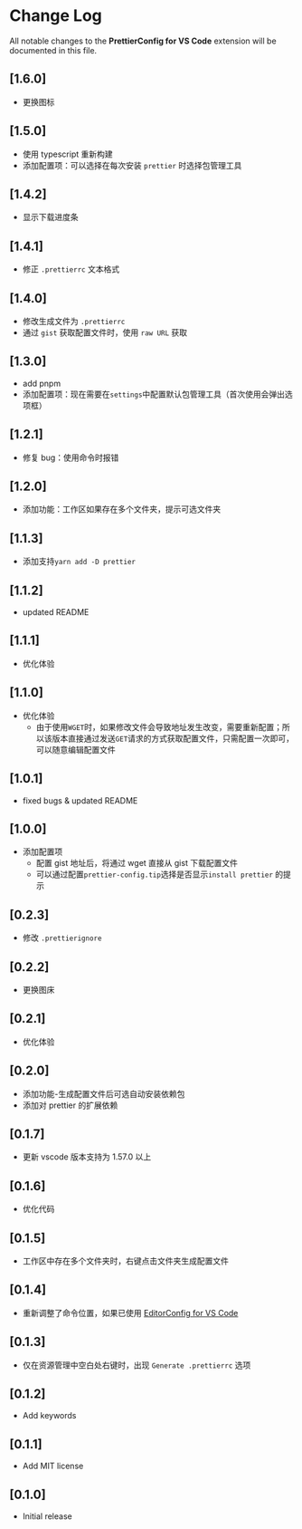 # Change Log

All notable changes to the **PrettierConfig for VS Code** extension will be documented in this file.

## [1.6.0]

- 更换图标

## [1.5.0]

- 使用 typescript 重新构建
- 添加配置项：可以选择在每次安装 `prettier` 时选择包管理工具

## [1.4.2]

- 显示下载进度条

## [1.4.1]

- 修正 `.prettierrc` 文本格式

## [1.4.0]

- 修改生成文件为 `.prettierrc`
- 通过 `gist` 获取配置文件时，使用 `raw URL` 获取

## [1.3.0]

- add pnpm
- 添加配置项：现在需要在`settings`中配置默认包管理工具（首次使用会弹出选项框）

## [1.2.1]

- 修复 bug：使用命令时报错

## [1.2.0]

- 添加功能：工作区如果存在多个文件夹，提示可选文件夹

## [1.1.3]

- 添加支持`yarn add -D prettier`

## [1.1.2]

- updated README

## [1.1.1]

- 优化体验

## [1.1.0]

- 优化体验
  - 由于使用`WGET`时，如果修改文件会导致地址发生改变，需要重新配置；所以该版本直接通过发送`GET`请求的方式获取配置文件，只需配置一次即可，可以随意编辑配置文件

## [1.0.1]

- fixed bugs & updated README

## [1.0.0]

- 添加配置项
  - 配置 gist 地址后，将通过 wget 直接从 gist 下载配置文件
  - 可以通过配置`prettier-config.tip`选择是否显示`install prettier` 的提示

## [0.2.3]

- 修改 `.prettierignore`

## [0.2.2]

- 更换图床

## [0.2.1]

- 优化体验

## [0.2.0]

- 添加功能-生成配置文件后可选自动安装依赖包
- 添加对 prettier 的扩展依赖

## [0.1.7]

- 更新 vscode 版本支持为 1.57.0 以上

## [0.1.6]

- 优化代码

## [0.1.5]

- 工作区中存在多个文件夹时，右键点击文件夹生成配置文件

## [0.1.4]

- 重新调整了命令位置，如果已使用 [EditorConfig for VS Code](https://marketplace.visualstudio.com/items?itemName=EditorConfig.EditorConfig)

## [0.1.3]

- 仅在资源管理中空白处右键时，出现 `Generate .prettierrc` 选项

## [0.1.2]

- Add keywords

## [0.1.1]

- Add MIT license

## [0.1.0]

- Initial release
